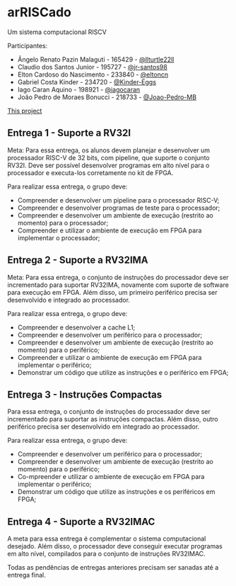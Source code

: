 # arRISCado

Um sistema computacional RISCV

Participantes:
- Ângelo Renato Pazin Malaguti   - 165429  - [@llturtle22ll](https://github.com/llTurtle22ll)
- Claudio dos Santos Junior      - 195727  - [@jr-santos98](https://github.com/jr-santos98)
- Elton Cardoso do Nascimento    - 233840  - [@eltoncn](https://github.com/EltonCN)
- Gabriel Costa Kinder           - 234720  - [@Kinder-Eggs](https://github.com/Kinder-Eggs)
- Iago Caran Aquino              - 198921  - [@iagocaran](https://github.com/iagocaran)
- João Pedro de Moraes Bonucci   - 218733  - [@Joao-Pedro-MB](https://github.com/Joao-Pedro-MB)

[This project](https://github.com/arRISCado/arRISCado)

## Entrega 1 - Suporte a RV32I

Meta:
Para essa entrega, os alunos devem planejar e desenvolver um processador RISC-V de 32 bits, com pipeline, que suporte o conjunto RV32I. Deve ser possível desenvolver programas em alto nível para o processador e executa-los corretamente no kit de FPGA.

Para realizar essa entrega, o grupo deve:

- Compreender e desenvolver um pipeline para o processador RISC-V;
- Compreender e desenvolver programas de teste para o processador;
- Compreender e desenvolver um ambiente de execução (restrito ao momento) para o processador;
- Compreender e utilizar o ambiente de execução em FPGA para implementar o processador;

## Entrega 2 - Suporte a RV32IMA

Meta:
Para essa entrega, o conjunto de instruções do processador deve ser incrementado para suportar RV32IMA, novamente com suporte de software para execução em FPGA. Além disso, um primeiro periférico precisa ser desenvolvido e integrado ao processador.

Para realizar essa entrega, o grupo deve:

- Compreender e desenvolver a cache L1;
- Compreender e desenvolver um periférico para o processador;
- Compreender e desenvolver um ambiente de execução (restrito ao momento) para o periférico;
- Compreender e utilizar o ambiente de execução em FPGA para implementar o periférico;
- Demonstrar um código que utilize as instruções e o periférico em FPGA;
  
## Entrega 3 - Instruções Compactas

Para essa entrega, o conjunto de instruções do processador deve ser incrementado para suportar as instruções compactas. Além disso, outro periférico precisa ser desenvolvido em integrado ao processador.

Para realizar essa entrega, o grupo deve:

- Compreender e desenvolver um periférico para o processador;
- Compreender e desenvolver um ambiente de execução (restrito ao momento) para o periférico;
- Co-mpreender e utilizar o ambiente de execução em FPGA para implementar o periférico;
- Demonstrar um código que utilize as instruções e os periféricos em FPGA;
  
## Entrega 4 - Suporte a RV32IMAC

A meta para essa entrega é complementar o sistema computacional desejado. Além disso, o processador deve conseguir executar programas em alto nível, compilados para o conjunto de instruções RV32IMAC.

Todas as pendências de entregas anteriores precisam ser sanadas até a entrega final.
